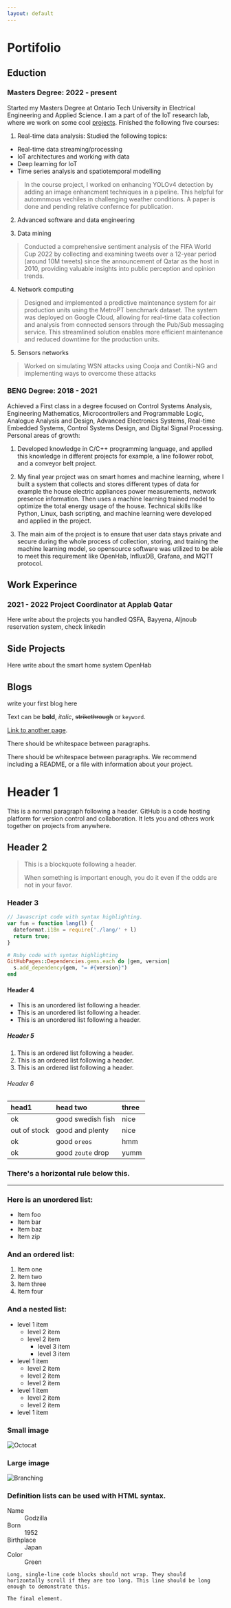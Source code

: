 ```yaml
---
layout: default
---
```


# Portifolio 

## Eduction
### Masters Degree: 2022 - present 
Started my Masters Degree at Ontario Tech University in Electrical Engineering and Applied Science. I am a part of of the IoT research lab, where we work on some cool [projects](https://iotresearchlab.ca). 
Finished the following five courses:
1. Real-time data analysis:
  Studied the following topics:
  * Real-time data streaming/processing 
  * IoT architectures and working with data
  * Deep learning for IoT
  * Time series analysis and spatiotemporal modelling

> In the course project, I worked on enhancing YOLOv4 detection by adding an image enhancment techniques in a pipeline. This helpful for automnmous 
> vechiles in challenging weather conditions. A paper is done and pending relative confernce for publication.

2. Advanced software and data engineering

3. Data mining
>	Conducted a comprehensive sentiment analysis of the FIFA World Cup 2022 by collecting and examining tweets over a 12-year period (around 10M tweets) since the announcement of Qatar as 
the host in 2010, providing valuable insights into public perception and opinion trends.

4. Network computing
> Designed and implemented a predictive maintenance system for air production units using the MetroPT benchmark dataset. The system was deployed on Google Cloud, allowing for real-time data collection and analysis from connected sensors through the Pub/Sub messaging service. This streamlined solution enables more efficient maintenance and reduced downtime for the production units.

5. Sensors networks
> Worked on simulating WSN attacks using Cooja and Contiki-NG and implementing ways to overcome these attacks

### BENG Degree: 2018 - 2021 
Achieved a First class in a degree focused on Control Systems Analysis, Engineering Mathematics, Microcontrollers and Programmable Logic, Analogue Analysis and Design, Advanced Electronics Systems, Real-time Embedded Systems, Control Systems Design, and Digital Signal Processing.
Personal areas of growth:

1. Developed knowledge in C/C++ programming language, and applied this knowledge in different projects for example, a line follower robot, and a conveyor belt project.

2. My final year project was on smart homes and machine learning, where I built a system that collects and stores different types of data for example the house electric appliances power measurements, network presence information. Then uses a machine learning trained model to optimize the total energy usage of the house. Technical skills like Python, Linux, bash scripting, and machine learning were developed and applied in the project.

3. The main aim of the project is to ensure that user data stays private and secure during the whole process of collection, storing, and training the machine learning model, so opensource software was utilized to be able to meet this requirement like OpenHab, InfluxDB, Grafana, and MQTT protocol.	

## Work Experince

### 2021 - 2022 Project Coordinator at Applab Qatar
Here write about the projects you handled QSFA, Bayyena, Aljnoub reservation system, check linkedin

## Side Projects

Here write about the smart home system OpenHab





## Blogs

write your first blog here 










Text can be **bold**, _italic_, ~~strikethrough~~ or `keyword`.

[Link to another page](./another-page.html).

There should be whitespace between paragraphs.

There should be whitespace between paragraphs. We recommend including a README, or a file with information about your project.

# Header 1

This is a normal paragraph following a header. GitHub is a code hosting platform for version control and collaboration. It lets you and others work together on projects from anywhere.

## Header 2

> This is a blockquote following a header.
>
> When something is important enough, you do it even if the odds are not in your favor.

### Header 3

```js
// Javascript code with syntax highlighting.
var fun = function lang(l) {
  dateformat.i18n = require('./lang/' + l)
  return true;
}
```

```ruby
# Ruby code with syntax highlighting
GitHubPages::Dependencies.gems.each do |gem, version|
  s.add_dependency(gem, "= #{version}")
end
```

#### Header 4

*   This is an unordered list following a header.
*   This is an unordered list following a header.
*   This is an unordered list following a header.

##### Header 5

1.  This is an ordered list following a header.
2.  This is an ordered list following a header.
3.  This is an ordered list following a header.

###### Header 6

| head1        | head two          | three |
|:-------------|:------------------|:------|
| ok           | good swedish fish | nice  |
| out of stock | good and plenty   | nice  |
| ok           | good `oreos`      | hmm   |
| ok           | good `zoute` drop | yumm  |

### There's a horizontal rule below this.

* * *

### Here is an unordered list:

*   Item foo
*   Item bar
*   Item baz
*   Item zip

### And an ordered list:

1.  Item one
1.  Item two
1.  Item three
1.  Item four

### And a nested list:

- level 1 item
  - level 2 item
  - level 2 item
    - level 3 item
    - level 3 item
- level 1 item
  - level 2 item
  - level 2 item
  - level 2 item
- level 1 item
  - level 2 item
  - level 2 item
- level 1 item

### Small image

![Octocat](https://github.githubassets.com/images/icons/emoji/octocat.png)

### Large image

![Branching](https://guides.github.com/activities/hello-world/branching.png)


### Definition lists can be used with HTML syntax.

<dl>
<dt>Name</dt>
<dd>Godzilla</dd>
<dt>Born</dt>
<dd>1952</dd>
<dt>Birthplace</dt>
<dd>Japan</dd>
<dt>Color</dt>
<dd>Green</dd>
</dl>

```
Long, single-line code blocks should not wrap. They should horizontally scroll if they are too long. This line should be long enough to demonstrate this.
```

```
The final element.
```
